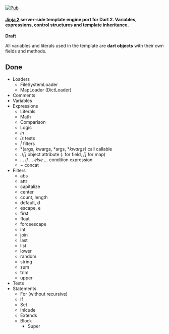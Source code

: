 [![Pub](https://img.shields.io/pub/v/jinja.svg)](https://pub.dartlang.org/packages/jinja)

#### [Jinja 2](http://jinja.pocoo.org) server-side template engine port for Dart 2. Variables, expressions, control structures and template inheritance.

**Draft**

All variables and literals used in the template are **dart objects** with their own fields and methods.

## Done
- Loaders
  - FileSystemLoader
  - MapLoader (DictLoader)
- Comments
- Variables
- Expressions
  - Literals
  - Math
  - Comparison
  - Logic
  - *in*
  - *is* tests
  - *|* filters
  - *(args, kwargs, *args, **kwargs)* call callable
  - *.*/*[]* object attribute (*.* for field, *[]* for map)
  - *... if ... else ...* condition expression
  - *~* concat
- Filters
    - abs
    - attr
    - capitalize
    - center
    - count, length
    - default, d
    - escape, e
    - first
    - float
    - forceescape
    - int
    - join
    - last
    - list
    - lower
    - random
    - string
    - sum
    - trim
    - upper
- Tests
- Statements
  - For (without recursive)
  - If
  - Set
  - Inlcude
  - Extends
  - Block
    - Super
